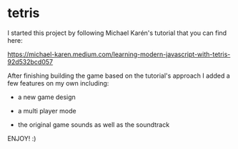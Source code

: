 # tetris

I started this project by following Michael Karén's tutorial that you can find here:

https://michael-karen.medium.com/learning-modern-javascript-with-tetris-92d532bcd057

After finishing building the game based on the tutorial's approach I added a few features on my own including:

- a new game design

- a multi player mode

- the original game sounds as well as the soundtrack

ENJOY! :)

